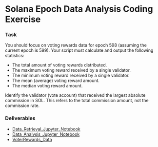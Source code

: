 # Solana Epoch Data Analysis Coding Exercise

### Task

You should focus on voting rewards data for epoch 598 (assuming the current epoch is 599).
Your script must calculate and output the following statistics:
 - The total amount of voting rewards distributed.
 - The maximum voting reward received by a single validator.
 - The minimum voting reward received by a single validator.
 - The mean (average) voting reward amount.
 - The median voting reward amount.

Identify the validator (vote account) that received the largest absolute commission in SOL. This refers to the total commission amount, not the commission rate.

### Deliverables
- [Data_Retrieval_Jupyter_Notebook](https://github.com/Lizzl/solana-coding-challenge/blob/main/VoteRewards_DataRetrieval.ipynb)
- [Data_Analysis_Jupyter_Notebook](https://github.com/Lizzl/solana-coding-challenge/blob/main/VoteReward_Analysis.ipynb)
- [VoterRewards_Data](https://github.com/Lizzl/solana-coding-challenge/blob/main/VoteRewards598.csv)

